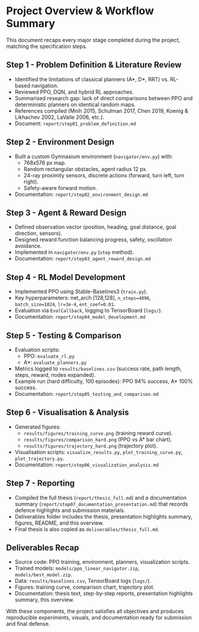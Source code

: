 # Project Overview & Workflow Summary

This document recaps every major stage completed during the project, matching the specification steps.

## Step 1 - Problem Definition & Literature Review
- Identified the limitations of classical planners (A*, D*, RRT) vs. RL-based navigation.
- Reviewed PPO, DQN, and hybrid RL approaches.
- Summarised research gap: lack of direct comparisons between PPO and deterministic planners on identical random maps.
- References compiled (Mnih 2015, Schulman 2017, Chen 2019, Koenig & Likhachev 2002, LaValle 2006, etc.).
- Document: `report/step01_problem_definition.md`

## Step 2 - Environment Design
- Built a custom Gymnasium environment (`navigator/env.py`) with:
  - 768x576 px map.
  - Random rectangular obstacles, agent radius 12 px.
  - 24-ray proximity sensors, discrete actions (forward, turn left, turn right).
  - Safety-aware forward motion.
- Documentation: `report/step02_environment_design.md`

## Step 3 - Agent & Reward Design
- Defined observation vector (position, heading, goal distance, goal direction, sensors).
- Designed reward function balancing progress, safety, oscillation avoidance.
- Implemented in `navigator/env.py` (`step` method).
- Documentation: `report/step03_agent_reward_design.md`

## Step 4 - RL Model Development
- Implemented PPO using Stable-Baselines3 (`train.py`).
- Key hyperparameters: net_arch [128,128], `n_steps=4096`, `batch_size=1024`, `lr=3e-4`, `ent_coef=0.01`.
- Evaluation via `EvalCallback`, logging to TensorBoard (`logs/`).
- Documentation: `report/step04_model_development.md`

## Step 5 - Testing & Comparison
- Evaluation scripts:
  - PPO: `evaluate_rl.py`
  - A*: `evaluate_planners.py`
- Metrics logged to `results/baselines.csv` (success rate, path length, steps, reward, nodes expanded).
- Example run (hard difficulty, 100 episodes): PPO 94% success, A* 100% success.
- Documentation: `report/step05_testing_and_comparison.md`

## Step 6 - Visualisation & Analysis
- Generated figures:
  - `results/figures/training_curve.png` (training reward curve).
  - `results/figures/comparison_hard.png` (PPO vs A* bar chart).
  - `results/figures/trajectory_hard.png` (trajectory plot).
- Visualisation scripts: `visualize_results.py`, `plot_training_curve.py`, `plot_trajectory.py`.
- Documentation: `report/step06_visualization_analysis.md`

## Step 7 - Reporting
- Compiled the full thesis (`report/thesis_full.md`) and a documentation summary (`report/step07_documentation_presentation.md`) that records defence highlights and submission materials.
- Deliverables folder includes the thesis, presentation highlights summary, figures, README, and this overview.
- Final thesis is also copied as `deliverables/thesis_full.md`.

## Deliverables Recap
- Source code: PPO training, environment, planners, visualization scripts.
- Trained models: `models/ppo_linear_navigator.zip`, `models/best_model.zip`.
- Data: `results/baselines.csv`, TensorBoard logs (`logs/`).
- Figures: training curve, comparison chart, trajectory plot.
- Documentation: thesis text, step-by-step reports, presentation highlights summary, this overview.

With these components, the project satisfies all objectives and produces reproducible experiments, visuals, and documentation ready for submission and final defense.
